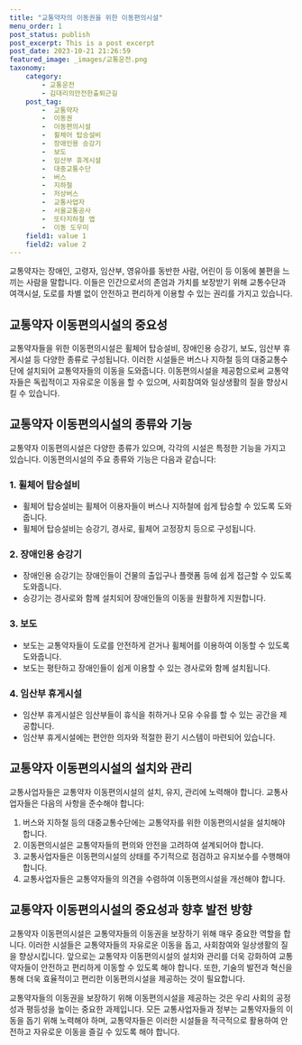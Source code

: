 ```yaml
---
title: "교통약자의 이동권을 위한 이동편의시설"
menu_order: 1
post_status: publish
post_excerpt: This is a post excerpt
post_date: 2023-10-21 21:26:59
featured_image: _images/교통운전.png
taxonomy:
    category:
        - 교통운전
        - 김대리의안전한출퇴근길
    post_tag:
        -  교통약자
        -  이동권
        -  이동편의시설
        -  휠체어 탑승설비
        -  장애인용 승강기
        -  보도
        -  임산부 휴게시설
        -  대중교통수단
        -  버스
        -  지하철
        -  저상버스
        -  교통사업자
        -  서울교통공사
        -  또타지하철 앱
        -  이동 도우미
    field1: value 1
    field2: value 2
---
```



교통약자는 장애인, 고령자, 임산부, 영유아를 동반한 사람, 어린이 등 이동에 불편을 느끼는 사람을 말합니다. 이들은 인간으로서의 존엄과 가치를 보장받기 위해 교통수단과 여객시설, 도로를 차별 없이 안전하고 편리하게 이용할 수 있는 권리를 가지고 있습니다.

## 교통약자 이동편의시설의 중요성

교통약자들을 위한 이동편의시설은 휠체어 탑승설비, 장애인용 승강기, 보도, 임산부 휴게시설 등 다양한 종류로 구성됩니다. 이러한 시설들은 버스나 지하철 등의 대중교통수단에 설치되어 교통약자들의 이동을 도와줍니다. 이동편의시설을 제공함으로써 교통약자들은 독립적이고 자유로운 이동을 할 수 있으며, 사회참여와 일상생활의 질을 향상시킬 수 있습니다.

## 교통약자 이동편의시설의 종류와 기능

교통약자 이동편의시설은 다양한 종류가 있으며, 각각의 시설은 특정한 기능을 가지고 있습니다. 이동편의시설의 주요 종류와 기능은 다음과 같습니다:

### 1. 휠체어 탑승설비
- 휠체어 탑승설비는 휠체어 이용자들이 버스나 지하철에 쉽게 탑승할 수 있도록 도와줍니다.
- 휠체어 탑승설비는 승강기, 경사로, 휠체어 고정장치 등으로 구성됩니다.

### 2. 장애인용 승강기
- 장애인용 승강기는 장애인들이 건물의 출입구나 플랫폼 등에 쉽게 접근할 수 있도록 도와줍니다.
- 승강기는 경사로와 함께 설치되어 장애인들의 이동을 원활하게 지원합니다.

### 3. 보도
- 보도는 교통약자들이 도로를 안전하게 걷거나 휠체어를 이용하여 이동할 수 있도록 도와줍니다.
- 보도는 평탄하고 장애인들이 쉽게 이용할 수 있는 경사로와 함께 설치됩니다.

### 4. 임산부 휴게시설
- 임산부 휴게시설은 임산부들이 휴식을 취하거나 모유 수유를 할 수 있는 공간을 제공합니다.
- 임산부 휴게시설에는 편안한 의자와 적절한 환기 시스템이 마련되어 있습니다.

## 교통약자 이동편의시설의 설치와 관리

교통사업자들은 교통약자 이동편의시설의 설치, 유지, 관리에 노력해야 합니다. 교통사업자들은 다음의 사항을 준수해야 합니다:

1. 버스와 지하철 등의 대중교통수단에는 교통약자를 위한 이동편의시설을 설치해야 합니다.
2. 이동편의시설은 교통약자들의 편의와 안전을 고려하여 설계되어야 합니다.
3. 교통사업자들은 이동편의시설의 상태를 주기적으로 점검하고 유지보수를 수행해야 합니다.
4. 교통사업자들은 교통약자들의 의견을 수렴하여 이동편의시설을 개선해야 합니다.

## 교통약자 이동편의시설의 중요성과 향후 발전 방향

교통약자 이동편의시설은 교통약자들의 이동권을 보장하기 위해 매우 중요한 역할을 합니다. 이러한 시설들은 교통약자들의 자유로운 이동을 돕고, 사회참여와 일상생활의 질을 향상시킵니다. 앞으로는 교통약자 이동편의시설의 설치와 관리를 더욱 강화하여 교통약자들이 안전하고 편리하게 이동할 수 있도록 해야 합니다. 또한, 기술의 발전과 혁신을 통해 더욱 효율적이고 편리한 이동편의시설을 제공하는 것이 필요합니다.

교통약자들의 이동권을 보장하기 위해 이동편의시설을 제공하는 것은 우리 사회의 공정성과 평등성을 높이는 중요한 과제입니다. 모든 교통사업자들과 정부는 교통약자들의 이동을 돕기 위해 노력해야 하며, 교통약자들은 이러한 시설들을 적극적으로 활용하여 안전하고 자유로운 이동을 즐길 수 있도록 해야 합니다.

